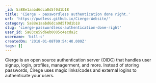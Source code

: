 ```yaml
---
_id: 5a88e1aabd6dca0d5f0d1b18
title: 'Cierge - passwordless authentication done right.'
url: 'https://pwdless.github.io/Cierge-Website/'
category: 5a88e1aabd6dca0d5f0d1b18
slug: 'cierge-passwordless-authentication-done-right'
user_id: 5a83ce59d6eb0005c4ecda2c
username: 'bill-s'
createdOn: '2018-01-08T00:54:40.000Z'
tags: []
---
```


Cierge is an open source authentication server (OIDC) that handles user signup, login, profiles, managerment, and more. Instead of storing passwords, Cirege uses magic links/codes and external logins to authenticate your users.

